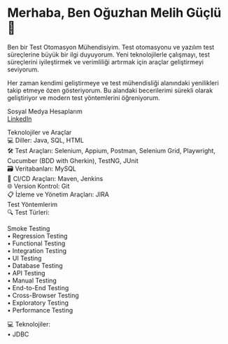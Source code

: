 # Merhaba, Ben Oğuzhan Melih Güçlü 👋  
Ben bir Test Otomasyon Mühendisiyim. Test otomasyonu ve yazılım test süreçlerine büyük bir ilgi duyuyorum. Yeni teknolojilerle çalışmayı, test süreçlerini iyileştirmek ve verimliliği artırmak için araçlar geliştirmeyi seviyorum.  

Her zaman kendimi geliştirmeye ve test mühendisliği alanındaki yenilikleri takip etmeye özen gösteriyorum. Bu alandaki becerilerimi sürekli olarak geliştiriyor ve modern test yöntemlerini öğreniyorum.  

Sosyal Medya Hesaplarım  
[LinkedIn](https://www.linkedin.com/in/oguzhanmelihguclu)




Teknolojiler ve Araçlar  
💻 Diller: Java, SQL, HTML  
🛠 Test Araçları: Selenium, Appium, Postman, Selenium Grid, Playwright, Cucumber (BDD with Gherkin), TestNG, JUnit  
🗃 Veritabanları: MySQL  
🚀 CI/CD Araçları: Maven, Jenkins  
🌐 Version Kontrol: Git  
📋 İzleme ve Yönetim Araçları: JIRA  
Test Yöntemlerim  
🔍 Test Türleri:  

Smoke Testing  
• Regression Testing  
• Functional Testing  
• Integration Testing  
• UI Testing  
• Database Testing  
• API Testing  
• Manual Testing  
• End-to-End Testing  
• Cross-Browser Testing  
• Exploratory Testing  
• Performance Testing  

💻 Teknolojiler:  
• JDBC  
